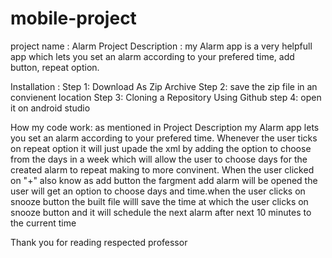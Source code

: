 # mobile-project
project name : Alarm
Project Description : my Alarm app is a very helpfull app which lets you set an alarm according to your prefered time, add button, repeat option.


Installation :
Step 1: Download As Zip Archive
Step 2: save the zip file in an convienent location
Step 3: Cloning a Repository Using Github
step 4: open it on android studio

How my code work: as mentioned in Project Description my Alarm app lets you set an alarm according to your prefered time. Whenever the user ticks on repeat option it will just upade the xml by adding the option to choose from the days in a week which will allow the user to choose days for the created alarm to repeat making to more convinent. When the user clicked on "+" also know as add button the fargment add alarm will be opened the user will get an option to choose days and time.when the user clicks on snooze button the built file willl save the time at which the user clicks on snooze button and it will schedule the next alarm after next 10 minutes to the current time

Thank you for reading respected professor
